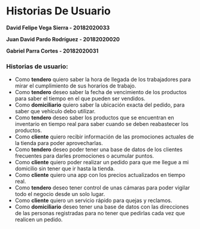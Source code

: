# Historias De Usuario

**David Felipe Vega Sierra - 20182020033**

**Juan David Pardo Rodríguez - 20182020020**

**Gabriel Parra Cortes - 20182020031**

### Historias de usuario: 
- Como **tendero** quiero saber la hora de llegada de los trabajadores para mirar el cumplimiento de sus horarios de trabajo.
- Como **tendero** deseo saber la fecha de vencimiento de los productos para saber el tiempo en el que pueden ser vendidos.
- Como **domiciliario** quiero saber la ubicación exacta del pedido, para saber que vehículo debo utilizar.
- Como **tendero** deseo saber los productos que se encuentran en inventario en tiempo real para saber cuando se deben reabastecer los productos.
- Como **cliente** quiero recibir información de las promociones actuales de la tienda para poder aprovecharlas.
- Como **tendero** deseo poder tener una base de datos de los clientes frecuentes para darles promociones o acumular puntos.
- Como **cliente** quiero poder realizar un pedido para que me llegue a mi domicilio sin tener que ir hasta la tienda.
- Como **cliente** quiero una app con los precios actualizados en tiempo real.
- Como **tendero** deseo tener control de unas cámaras para poder vigilar todo el negocio desde un solo lugar.
- Como **cliente** quiero un servicio rápido para quejas y reclamos.
- Como **domiciliario** deseo tener una base de datos con las direcciones de las personas registradas para no tener que pedirlas cada vez que realicen un pedido.
